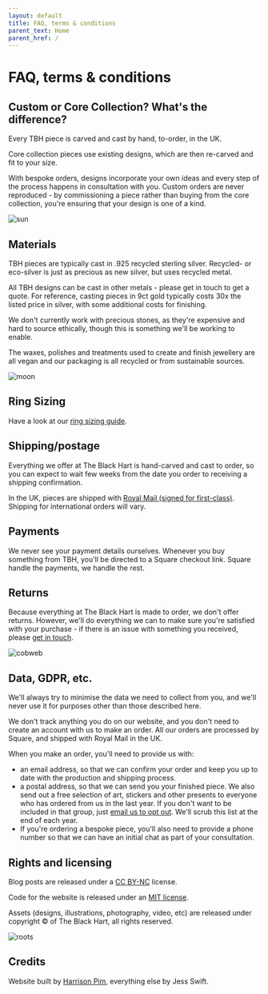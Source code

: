 ```yaml
---
layout: default
title: FAQ, terms & conditions
parent_text: Home
parent_href: /
---
```


# FAQ, terms & conditions

## Custom or Core Collection? What's the difference?

Every TBH piece is carved and cast by hand, to-order, in the UK.

Core collection pieces use existing designs, which are then re-carved and fit to your size.

With bespoke orders, designs incorporate your own ideas and every step of the process happens in consultation with you. Custom orders are never reproduced - by commissioning a piece rather than buying from the core collection, you're ensuring that your design is one of a kind.

<img src="/assets/glyphs/sun.png" alt="sun" class="glyph" />

## Materials

TBH pieces are typically cast in .925 recycled sterling silver. Recycled- or eco-silver is just as precious as new silver, but uses recycled metal.

All TBH designs can be cast in other metals - please get in touch to get a quote. For reference, casting pieces in 9ct gold typically costs 30x the listed price in silver, with some additional costs for finishing.

We don't currently work with precious stones, as they're expensive and hard to source ethically, though this is something we'll be working to enable.

The waxes, polishes and treatments used to create and finish jewellery are all vegan and our packaging is all recycled or from sustainable sources.

<img src="/assets/glyphs/moon.png" alt="moon" class="glyph" />

## Ring Sizing

Have a look at our [ring sizing guide](/ring-sizing).

## Shipping/postage

Everything we offer at The Black Hart is hand-carved and cast to order, so you can expect to wait few weeks from the date you order to receiving a shipping confirmation.

In the UK, pieces are shipped with [Royal Mail (signed for first-class)](https://www.royalmail.com/sending/uk/signed-for-1st-class). Shipping for international orders will vary.

## Payments

We never see your payment details ourselves. Whenever you buy something from TBH, you'll be directed to a Square checkout link. Square handle the payments, we handle the rest.

## Returns

Because everything at The Black Hart is made to order, we don't offer returns. However, we'll do everything we can to make sure you're satisfied with your purchase - if there is an issue with something you received, please [get in touch](mailto:hello@theblackhart.co.uk).

<img src="/assets/glyphs/cobweb.png" alt="cobweb" class="glyph" />

## Data, GDPR, etc.

We'll always try to minimise the data we need to collect from you, and we'll never use it for purposes other than those described here.

We don't track anything you do on our website, and you don't need to create an account with us to make an order. All our orders are processed by Square, and shipped with Royal Mail in the UK.

When you make an order, you'll need to provide us with:

- an email address, so that we can confirm your order and keep you up to date with the production and shipping process.
- a postal address, so that we can send you your finished piece. We also send out a free selection of art, stickers and other presents to everyone who has ordered from us in the last year.
  If you don't want to be included in that group, just [email us to opt out](mailto:hello@theblackhart.co.uk). We'll scrub this list at the end of each year.
- If you're ordering a bespoke piece, you'll also need to provide a phone number so that we can have an initial chat as part of your consultation.

## Rights and licensing

Blog posts are released under a [CC BY-NC](https://creativecommons.org/licenses/by-nc/2.0/) license.

Code for the website is released under an [MIT license](https://choosealicense.com/licenses/mit/).

Assets (designs, illustrations, photography, video, etc) are released under copyright © of The Black Hart, all rights reserved.

<img src="/assets/glyphs/roots.png" alt="roots" class="glyph" />

## Credits

Website built by [Harrison Pim](https://harrisonpim.github.io/), everything else by Jess Swift.
